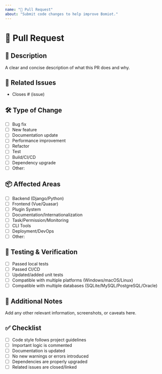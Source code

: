 ```yaml
---
name: "🚀 Pull Request"
about: "Submit code changes to help improve Bomiot."
---
```


# 🚀 Pull Request

## 📝 Description
A clear and concise description of what this PR does and why.

## 🔗 Related Issues
- Closes # (issue)

## 🛠️ Type of Change
- [ ] Bug fix
- [ ] New feature
- [ ] Documentation update
- [ ] Performance improvement
- [ ] Refactor
- [ ] Test
- [ ] Build/CI/CD
- [ ] Dependency upgrade
- [ ] Other:

## 📦 Affected Areas
- [ ] Backend (Django/Python)
- [ ] Frontend (Vue/Quasar)
- [ ] Plugin System
- [ ] Documentation/Internationalization
- [ ] Task/Permission/Monitoring
- [ ] CLI Tools
- [ ] Deployment/DevOps
- [ ] Other:

## 🧪 Testing & Verification
- [ ] Passed local tests
- [ ] Passed CI/CD
- [ ] Updated/added unit tests
- [ ] Compatible with multiple platforms (Windows/macOS/Linux)
- [ ] Compatible with multiple databases (SQLite/MySQL/PostgreSQL/Oracle)

## 💬 Additional Notes
Add any other relevant information, screenshots, or caveats here.

## ✅ Checklist
- [ ] Code style follows project guidelines
- [ ] Important logic is commented
- [ ] Documentation is updated
- [ ] No new warnings or errors introduced
- [ ] Dependencies are properly upgraded
- [ ] Related issues are closed/linked 